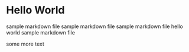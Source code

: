 # Hello World

sample markdown file
sample markdown file
sample markdown file
hello world
sample markdown file

some more text
